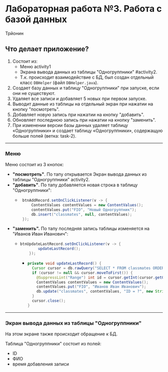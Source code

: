 # Лабораторная работа №3. Работа с базой данных
Трйонин

## Что делает приложение?
1. Состоит из:
   - Меню activity1
   - Экрана вывода данных из таблицы "Одногруппники" #activity2.
   - Т.к. происходит взаимодействие с БД, был создан отдельный класс `DBHelper` (файл `DBHelper.java`).
2. Создает базу данных и таблицу "Одногруппники" при запуске, если они не существуют.
3. Удаляет все записи и добавляет 5 новых при первом запуске.
4. Выводит данные из таблицы на отдельный экран при нажатии на кнопку "посмотреть".
5. Добавляет новую запись при нажатии на кнопку "добавить".
6. Обновляет последнюю запись при нажатии на кнопку "заменить".
7. При изменении версии базы данных удаляет таблицу «Одногруппники» и создает таблицу «Одногруппники», содержащую больше полей (ветка: task-2).

---
### <a id="activity1"> Меню </a>

Меню состоит из 3 кнопок:
- **"посмотреть"**. По тапу открывается Экран вывода данных из таблицы "Одногруппники" activity2.
- **"добавить"**. По тапу добавляется новая строка в таблицу "Одногруппники":
    -  ``` java
        btnAddRecord.setOnClickListener(v -> {
            ContentValues contentValues = new ContentValues();
            contentValues.put("FIO", "Новый Одногруппник");
            db.insert("classmates", null, contentValues);
        });
        ```
- **"заменить".** По тапу последняя запись таблицы изменяется на "Иванов Иван Иванович":
  - ``` java
    btnUpdateLastRecord.setOnClickListener(v -> {
            updateLastRecord();
        });
    ```
     -  ``` java
        private void updateLastRecord() {
          Cursor cursor = db.rawQuery("SELECT * FROM classmates ORDER BY ID DESC LIMIT 1", null);
          if (cursor != null && cursor.moveToFirst()) {
            @SuppressLint("Range") int id = cursor.getInt(cursor.getColumnIndex("ID"));
            ContentValues contentValues = new ContentValues();
            contentValues.put("FIO", "Иванов Иван Иванович");
            db.update("classmates", contentValues, "ID = ?", new String[]{String.valueOf(id)});
          }
          cursor.close();
        }
        ```
---
### <a id="activity2"> Экран вывода данных из таблицы "Одногруппники" </a>
На этом экране также происходит обращение к БД.

Таблица "Одногруппники" состоит из полей:
- ID
- ФИО
- время добавления записи
